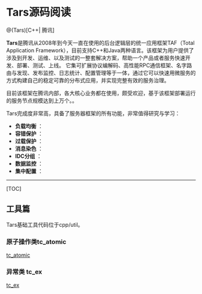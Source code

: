 # Tars源码阅读

@(Tars)[C++| 腾讯]

**Tars**是腾讯从2008年到今天一直在使用的后台逻辑层的统一应用框架TAF（Total Application Framework），目前支持C++和Java两种语言。该框架为用户提供了涉及到开发、运维、以及测试的一整套解决方案，帮助一个产品或者服务快速开发、部署、测试、上线。 它集可扩展协议编解码、高性能RPC通信框架、名字路由与发现、发布监控、日志统计、配置管理等于一体，通过它可以快速用微服务的方式构建自己的稳定可靠的分布式应用，并实现完整有效的服务治理。

目前该框架在腾讯内部，各大核心业务都在使用，颇受欢迎，基于该框架部署运行的服务节点规模达到上万个。。

Tars完成度非常高，具备了服务器框架的所有功能，非常值得研究与学习：
 
- **负载均衡** ：
- **容错保护** ：
- **过载保护** ：
- **消息染色** ：
- **IDC分组** ：
- **数据监控** ：
- **集中配置** ：

-------------------

[TOC]

## 工具篇
Tars基础工具代码位于cpp/util。
###  原子操作类tc_atomic
[tc_atomic](util/tc_atomic/tc_atomic.md)

###  异常类  tc_ex
[tc_ex](util/tc_ex.md)